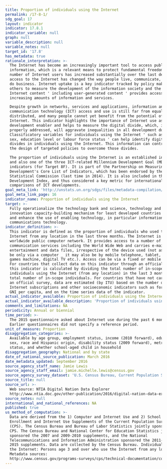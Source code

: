 ```yaml
---
title: Proportion of individuals using the Internet
permalink: /17-8-1/
sdg_goal: 17
layout: indicator
indicator: 17.8.1
indicator_variable: null
graph: null
variable_description: null
variable_notes: null
target_id: '17.8'
has_metadata: true
rationale_interpretation: >-
  The Internet has become an increasingly important tool to access public
  information, which is a relevant means to protect fundamental freedoms. The
  number of Internet users has increased substantially over the last decade and
  access to the Internet has changed the way people live, communicate, work and
  do business. Internet uptake is a key indicator tracked by policy makers and
  others to measure the development of the information society and the growth of
  Internet content ' including user-generated content ' provides access to
  increasing amounts of information and services. 

  Despite growth in networks, services and applications, information and
  communication technology (ICT) access and use is still far from equally
  distributed, and many people cannot yet benefit from the potential of the
  Internet. This indicator highlights the importance of Internet use as a
  development enabler and helps to measure the digital divide, which, if not
  properly addressed, will aggravate inequalities in all development domains.
  Classificatory variables for individuals using the Internet ' such as age,
  sex, education level or labour force status ' can help identify digital
  divides in individuals using the Internet. This information can contribute to
  the design of targeted policies to overcome those divides. 

  The proportion of individuals using the Internet is an established indicator
  and also one of the three ICT-related Millennium Development Goal (MDG)
  indicators (for Target 8F). It is part of the Partnership on Measuring ICT for
  Development's Core List of Indicators, which has been endorsed by the UN
  Statistical Commission (last time in 2014). It is also included in the ITU ICT
  Development Index, and thus considered a key metric for international
  comparisons of ICT developments.
goal_meta_link: 'http://unstats.un.org/sdgs/files/metadata-compilation/Metadata-Goal-17.pdf'
goal_meta_link_page: 16
indicator_name: Proportion of individuals using the Internet
target: >-
  Fully operationalize the technology bank and science, technology and
  innovation capacity-building mechanism for least developed countries by 2017
  and enhance the use of enabling technology, in particular information and
  communications technology.
indicator_definition: >-
  This indicator is defined as the proportion of individuals who used the
  Internet from any location in the last three months. The Internet is a
  worldwide public computer network. It provides access to a number of
  communication services including the World Wide Web and carries e-mail, news,
  entertainment and data files, irrespective of the device used (not assumed to
  be only via a computer _ it may also be by mobile telephone, tablet, PDA,
  games machine, digital TV etc.). Access can be via a fixed or mobile network.
  For countries that collect data on this indicator through an official survey,
  this indicator is calculated by dividing the total number of in-scope
  individuals using the Internet (from any location) in the last 3 months by the
  total number of in-scope individuals. For countries that have not carried out
  an official survey, data are estimated (by ITU) based on the number of
  Internet subscriptions and other socioeconomic indicators such as for example
  GNI per capita, and on the time series data of the indicator.
actual_indicator_available: Proportion of individuals using the Internet
actual_indicator_available_description: 'Proportion of individuals using the Internet, age 3 and over'
comments_and_limitations: NA
periodicity: Annual or biennial
time_period: >-
  The 2015 questionnaire asked about Internet use during the past 6 months.
  Earlier questionnaires did not specify a reference period.
unit_of_measure: Proportion
disaggregation_categories: >-
  Available by age group, employment status, income (2010 forward), education,
  sex, race and Hispanic origin, disability status (2009 forward), metropolitan
  status, and whether school-aged child in household
disaggregation_geography: National and by state
date_of_national_source_publication: March 2016
date_metadata_updated: September 2016
source_agency_staff_name: Jamie Lewis
source_agency_staff_email: jamie.michelle.lewis@census.gov
source_agency_survey_dataset: 'U.S. Census Bureau, Current Population Survey Internet Use Supplements'
source_title: null
source_url: >-
  Web source: NTIA Digital Nation Data Explorer
  http://www.ntia.doc.gov/other-publication/2016/digital-nation-data-explorer
source_notes: null
international_and_national_references: NA
published: true
us_method_of_computation: >-
  Data are derived from the 1) Computer and Internet Use and 2) School
  Enrollment and Internet Use Supplements of the Current Population Survey
  (CPS). The Census Bureau and Bureau of Labor Statistics jointly sponsor the
  CPS. The Census Bureau and National Center for Education Statistics jointly
  sponsored the 2007 and 2009-2010 supplements, and the National
  Telecommunications and Information Administration sponsored the 2011-2013 and
  2015 supplements. Data are collected by the Census Bureau. Individuals using
  the Internet: Persons age 3 and over who use the Internet from any location.
  Metadata sources:
  http://www.census.gov/programs-surveys/cps/technical-documentation/complete.html
---
```

